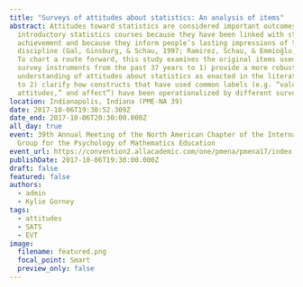 ```yaml
---
title: "Surveys of attitudes about statistics: An analysis of items"
abstract: Attitudes toward statistics are considered important outcomes of
  introductory statistics courses because they have been linked with student
  achievement and because they inform people’s lasting impressions of the
  discipline (Gal, Ginsburg, & Schau, 1997; Ramirez, Schau, & Emmioğlu, 2012).
  To chart a route forward, this study examines the original items used on
  survey instruments from the past 37 years to 1) provide a more robust
  understanding of attitudes about statistics as enacted in the literature and
  to 2) clarify how constructs that have used common labels (e.g. “values,”
  attitudes,” and affect”) have been operationalized by different surveys.
location: Indianapolis, Indiana (PME-NA 39)
date: 2017-10-06T19:30:52.309Z
date_end: 2017-10-06T20:30:00.000Z
all_day: true
event: 39th Annual Meeting of the North American Chapter of the International
  Group for the Psychology of Mathematics Education
event_url: https://convention2.allacademic.com/one/pmena/pmena17/index.php?cmd=Online+Program+View+Paper&selected_paper_id=1268597&PHPSESSID=7sveberekoc34qkiba8hck6u9o
publishDate: 2017-10-06T19:30:00.000Z
draft: false
featured: false
authors:
  - admin
  - Kylie Gorney
tags:
  - attitudes
  - SATS
  - EVT
image:
  filename: featured.png
  focal_point: Smart
  preview_only: false
---
```

